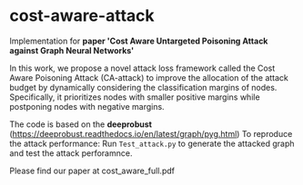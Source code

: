 # cost-aware-attack
Implementation for **paper 'Cost Aware Untargeted Poisoning Attack against Graph Neural Networks'**

In this work, we propose a novel attack loss framework called the Cost Aware Poisoning Attack (CA-attack) to improve the allocation of the attack budget by dynamically considering the classification margins of nodes. Specifically, it prioritizes nodes with smaller positive margins while postponing nodes with negative margins.

The code is based on the **deeprobust** (https://deeprobust.readthedocs.io/en/latest/graph/pyg.html)
To reproduce the attack performance:
    Run ```Test_attack.py``` to generate the attacked graph and test the attack perforamnce.

Please find our paper at cost_aware_full.pdf

